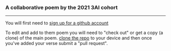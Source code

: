 ### A collaborative poem by the 2021 3AI cohort
---
You will first need to <a href = "https://github.com/join?ref_cta=Sign+up&ref_loc=header+logged+out&ref_page=%2F&source=header-home">sign up for a github account</a>


To edit and add to them poem you will need to "check out" or get a copy (a clone) of the main poem.  <a href="https://www.atlassian.com/git/tutorials/setting-up-a-repository/git-clone">clone the repo</a> to your device and then once you've added your verse submit a "pull request".

